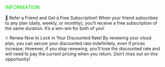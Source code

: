 <p style="font-size: 16px; color: #01d901;">INFORMATION</p>

💎 Refer a Friend and Get a Free Subscription!
When your friend subscribes to any plan (daily, weekly, or monthly), you’ll receive a free subscription of the same duration. It’s a win-win for both of you!

🔥 Renew Now to Lock in Your Discounted Rate!
By renewing your cloud plan, you can secure your discounted rate indefinitely, even if prices increase. However, if you stop renewing, you’ll lose the discounted rate and will need to pay the current pricing when you return. Don’t miss out on this opportunity!
